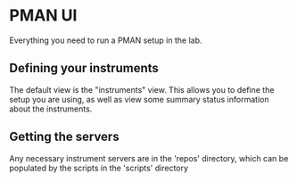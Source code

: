 # PMAN UI

Everything you need to run a PMAN setup in the lab.

## Defining your instruments

The default view is the "instruments" view. This allows you to define the setup you are using, as well as view some summary status information about the instruments.

## Getting the servers

Any necessary instrument servers are in the 'repos' directory, which can be populated by the scripts in the 'scripts' directory

